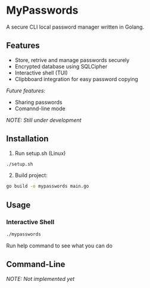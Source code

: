 # MyPasswords

A secure CLI local password manager written in Golang.

## Features

- Store, retrive and manage passwords securely
- Encrypted database using SQLCipher
- Interactive shell (TUI)
- Clipbboard integration for easy password copying


*Future features:*

- Sharing passwords
- Comannd-line mode

*NOTE: Still under development*

## Installation 

1. Run setup.sh (Linux)

```sh
./setup.sh
```

2. Build project:

```sh
go build -o mypasswords main.go
```

## Usage

### Interactive Shell

```sh
./mypasswords
```

Run help command to see what you can do

## Command-Line

*NOTE: Not implemented yet*
